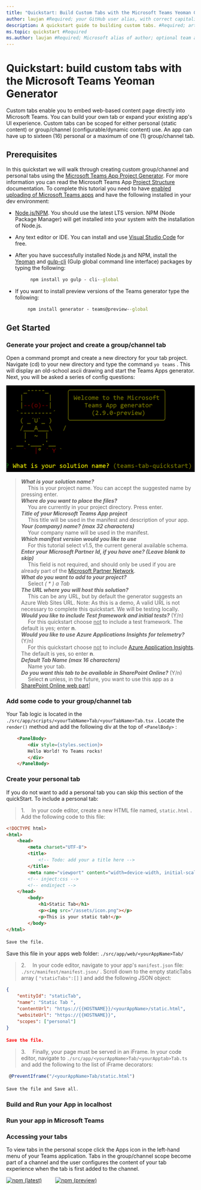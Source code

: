 ```yaml
---
title: "Quickstart: Build Custom Tabs with the Microsoft Teams Yeoman Generator" #Required; page title displayed in search results. Include the word "quickstart". Include the brand.
author: laujan #Required; your GitHub user alias, with correct capitalization.
description: A quickstart guide to building custom tabs. #Required; article description that is displayed in search results. Include the word "quickstart".
ms.topic: quickstart #Required
ms.author: laujan #Required; Microsoft alias of author; optional team alias.
---
```

# Quickstart: build custom tabs with the Microsoft Teams Yeoman Generator

Custom tabs enable you to embed web-based content page directly into Microsoft Teams. You can build your own tab or expand your existing app's UI experience. Custom tabs can be scoped for either personal (static content) or group/channel (configurable/dynamic content) use. An app can have up to sixteen (16) personal or a maximum of one (1) group/channel tab.

## Prerequisites

In this quickstart we will walk through creating custom group/channel and personal tabs using the [Microsoft Teams App Project Generator](https://github.com/OfficeDev/generator-teams). For more information you can read the Microsoft Teams App [Project Structure](https://github.com/OfficeDev/generator-teams/wiki/Project-Structure) documentation. To complete this tutorial you need to have [enabled uploading of Microsoft Teams apps](https://docs.microsoft.com/en-us/MicrosoftTeams/enable-features-office-365) and have the following installed in your dev environment:

- [Node.js/NPM](https://nodejs.org/en/). You should use the latest LTS version. NPM (Node Package Manager) will get installed into your system with the installation of Node.js.

- Any text editor or IDE. You can install and use [Visual Studio Code](https://code.visualstudio.com/download) for free.

- After you have successfully installed Node.js and NPM, install the [Yeoman](https://yeoman.io/) and [gulp-cli](https://www.npmjs.com/package/gulp-cli) (Gulp global command line interface) packages by typing the following:

```cmd
         npm install yo gulp - cli--global
```

- If you want to install preview versions of the Teams generator type the following:

```cmd
        npm install generator - teams@preview--global
```

## Get Started

### Generate your project and create a group/channel tab

Open a command prompt and create a new directory for your tab project. Navigate (cd) to your new directory and type the command `yo teams` . This will display an old-school ascii drawing and start the Teams Apps generator. Next, you will be asked a series of config questions:

![generator opening screenshot](./TeamsTabScreen.png)

> ***What is your solution name?*** <br>&emsp; This is your project name. You can accept the suggested name by pressing enter.<br>***Where do you want to place the files?*** <br>&emsp; You are currently in your project directory. Press enter.<br>***Title of your Microsoft Teams App project*** <br>&emsp; This title will be used in the manifest and description of your app. <br>***Your (company) name? (max 32 characters)*** <br>&emsp; Your company name will be used in the manifest.<br>***Which manifest version would you like to use*** <br>&emsp; For this tutorial select v1.5, the current general available schema.<br>***Enter your Microsoft Partner Id, if you have one? (Leave blank to skip)*** <br> &emsp; This field is not required, and should only be used if you are already part of the [Microsoft Partner Network](https://partner.microsoft.com).<br>***What do you want to add to your project?*** <br>&emsp; Select *( \* ) a Tab*<br>***The URL where you will host this solution?***  <br>&emsp; This can be any URL, but by default the generator suggests an Azure Web Sites URL. Note: As this is a demo, A valid URL is not necessary to complete this quickstart. We will be testing locally.<br>***Would you like to include Test framework and initial tests?*** (Y/n) <br>&emsp; For this quickstart choose <u>not</u> to include a test framework. The default is yes; enter **n**.<br>***Would you like to use Azure Applications Insights for telemetry?*** (Y/n) <br>&emsp; For this quickstart choose <u>not</u> to include [Azure Application Insights](https://docs.microsoft.com/azure/azure-monitor/app/app-insights-overview). The default is yes, so enter **n**.<br>***Default Tab Name (max 16 characters)*** <br>&emsp; Name your tab.<br>***Do you want this tab to be available in SharePoint Online?*** (Y/n) <br>&emsp; Select **n** unless, in the future, you want to use this app as a [SharePoint Online web part](https://docs.microsoft.com/microsoftteams/platform/concepts/tabs/tabs-in-sharepoint)|

### Add some code to your group/channel tab

Your Tab logic is located in the `./src/app/scripts/<yourTabName>Tab/<yourTabName>Tab.tsx` . Locate the `render()` method and add the following div at the top of `<PanelBody>` :

```html
    <PanelBody>
        <div style={styles.section}>
        Hello World! Yo Teams rocks!
        </div>
    </PanelBody>
```

### Create your personal tab

If you do not want to add a personal tab you can skip this section of the quickStart. To include a personal tab:

> 1.&emsp; In your code editor, create a new HTML file named, `static.html` .  Add the following code to this file:

```html
<!DOCTYPE html>
<html>
    <head>
        <meta charset="UTF-8">
        <title>
            <!-- Todo: add your a title here -->
        </title>
        <meta name="viewport" content="width=device-width, initial-scale=1.0">
        <!-- inject:css -->
        <!-- endinject -->
    </head>
        <body>
            <h1>Static Tab</h1>
            <p><img src="/assets/icon.png"></p>
            <p>This is your static tab!</p>
        </body>
</html>

Save the file.
```

Save this file  in your apps web folder: `./src/app/web/<yourAppName>Tab/ ` 

> 2.&emsp; In your code editor, navigate to your app's `manifest.json` file: `./src/manifest/manifest.json/` . Scroll down to the empty staticTabs array ( `"staticTabs":[]` ) and add the following JSON object:

```json
{
    "entityId": "staticTab",
    "name": "Static Tab ",
    "contentUrl": "https://{{HOSTNAME}}/<yourAppName>/static.html",
    "websiteUrl": "https://{{HOSTNAME}}",
    "scopes": ["personal"]
}

Save the file.
```

> 3.&emsp; Finally, your page must be served in an iFrame. In your code editor, navigate to `./src/app/<yourAppName>Tab/<yourApptab>Tab.ts` and add the following to the list of iFrame decorators:

```typescript
 @PreventIframe("/<yourAppName>Tab/static.html")

Save the file and Save all.
```

### Build and Run your App in localhost

### Run your app in Microsoft Teams

### Accessing your tabs

To view tabs in the personal scope click the Apps icon in the left-hand menu of your Teams application. Tabs in the group/channel scope become part of a channel and the user configures the content of your tab experience when the tab is first added to the channel.

<footer>

[![npm (latest)](https://img.shields.io/npm/v/generator-teams/latest.svg)](https://www.npmjs.com/package/generator-teams)&emsp; &emsp; [![npm (preview)](https://img.shields.io/npm/v/generator-teams/preview.svg)](https://www.npmjs.com/package/generator-teams)

</footer>